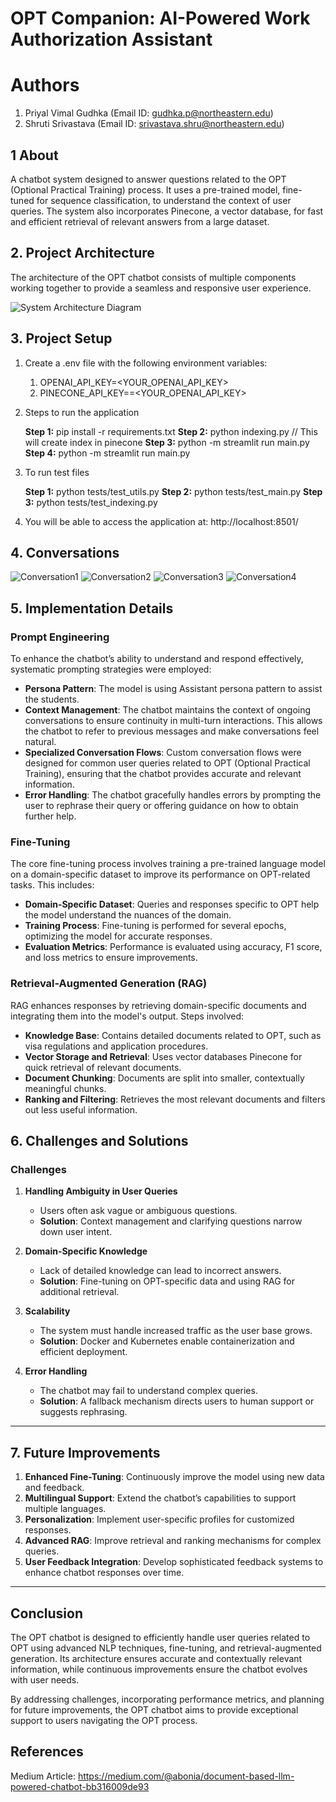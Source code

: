 # OPT Companion: AI-Powered Work Authorization Assistant
# Authors
1. Priyal Vimal Gudhka (Email ID: gudhka.p@northeastern.edu) 
2. Shruti Srivastava  (Email ID: srivastava.shru@northeastern.edu)

## 1 About
A chatbot system designed to answer questions related to the OPT (Optional Practical Training) process. It uses a pre-trained model, fine-tuned for sequence classification, to understand the context of user queries. The system also incorporates Pinecone, a vector database, for fast and efficient retrieval of relevant answers from a large dataset.


## 2. Project Architecture
The architecture of the OPT chatbot consists of multiple components working together to provide a seamless and responsive user experience.

![System Architecture Diagram](./images/System%20Architecture%20Diagram.png)



## 3. Project Setup

1. Create a .env file with the following environment variables:

    1. OPENAI_API_KEY=<YOUR_OPENAI_API_KEY>
    2. PINECONE_API_KEY==<YOUR_OPENAI_API_KEY>

2. Steps to run the application

    **Step 1:** pip install -r requirements.txt
    **Step 2:**  python indexing.py // This will create index in pinecone
    **Step 3:**  python -m streamlit run main.py
    **Step 4:**  python -m streamlit run main.py

3. To run test files

    **Step 1:** python tests/test_utils.py
    **Step 2:**  python tests/test_main.py
    **Step 3:**  python tests/test_indexing.py

4. You will be able to access the application at: http://localhost:8501/

## 4. Conversations
![Conversation1 ](./Example%20conversations/Conversation1.jpeg)
![Conversation2 ](./Example%20conversations/Conversation2.jpeg)
![Conversation3 ](./Example%20conversations/Conversation3.jpeg)
![Conversation4 ](./Example%20conversations/ErrorCase.jpeg)


## 5. Implementation Details
 
### **Prompt Engineering**
To enhance the chatbot’s ability to understand and respond effectively, systematic prompting strategies were employed:
- **Persona Pattern**: The model is using Assistant persona pattern to assist the students.
- **Context Management**: The chatbot maintains the context of ongoing conversations to ensure continuity in multi-turn interactions. This allows the chatbot to refer to previous messages and make conversations feel natural.
- **Specialized Conversation Flows**: Custom conversation flows were designed for common user queries related to OPT (Optional Practical Training), ensuring that the chatbot provides accurate and relevant information.
- **Error Handling**: The chatbot gracefully handles errors by prompting the user to rephrase their query or offering guidance on how to obtain further help.

### **Fine-Tuning**
The core fine-tuning process involves training a pre-trained language model on a domain-specific dataset to improve its performance on OPT-related tasks. This includes:

- **Domain-Specific Dataset**: Queries and responses specific to OPT help the model understand the nuances of the domain.
- **Training Process**: Fine-tuning is performed for several epochs, optimizing the model for accurate responses.
- **Evaluation Metrics**: Performance is evaluated using accuracy, F1 score, and loss metrics to ensure improvements.




### **Retrieval-Augmented Generation (RAG)**
RAG enhances responses by retrieving domain-specific documents and integrating them into the model's output. Steps involved:

- **Knowledge Base**: Contains detailed documents related to OPT, such as visa regulations and application procedures.
- **Vector Storage and Retrieval**: Uses vector databases Pinecone for quick retrieval of relevant documents.
- **Document Chunking**: Documents are split into smaller, contextually meaningful chunks.
- **Ranking and Filtering**: Retrieves the most relevant documents and filters out less useful information.


## 6. Challenges and Solutions

### **Challenges**

1. **Handling Ambiguity in User Queries**
    - Users often ask vague or ambiguous questions.
    - **Solution**: Context management and clarifying questions narrow down user intent.

2. **Domain-Specific Knowledge**
    - Lack of detailed knowledge can lead to incorrect answers.
    - **Solution**: Fine-tuning on OPT-specific data and using RAG for additional retrieval.

3. **Scalability**
    - The system must handle increased traffic as the user base grows.
    - **Solution**: Docker and Kubernetes enable containerization and efficient deployment.

4. **Error Handling**
    - The chatbot may fail to understand complex queries.
    - **Solution**: A fallback mechanism directs users to human support or suggests rephrasing.

---

## 7. Future Improvements

1. **Enhanced Fine-Tuning**: Continuously improve the model using new data and feedback.
2. **Multilingual Support**: Extend the chatbot’s capabilities to support multiple languages.
3. **Personalization**: Implement user-specific profiles for customized responses.
4. **Advanced RAG**: Improve retrieval and ranking mechanisms for complex queries.
5. **User Feedback Integration**: Develop sophisticated feedback systems to enhance chatbot responses over time.

---

## Conclusion

The OPT chatbot is designed to efficiently handle user queries related to OPT using advanced NLP techniques, fine-tuning, and retrieval-augmented generation. Its architecture ensures accurate and contextually relevant information, while continuous improvements ensure the chatbot evolves with user needs.

By addressing challenges, incorporating performance metrics, and planning for future improvements, the OPT chatbot aims to provide exceptional support to users navigating the OPT process.
## References
Medium Article: https://medium.com/@abonia/document-based-llm-powered-chatbot-bb316009de93
